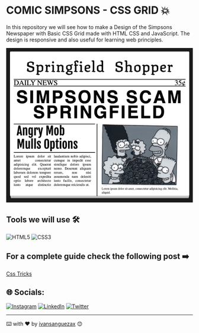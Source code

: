 # COMIC SIMPSONS - CSS GRID 💥

In this repository we will see how to make a Design of the Simpsons Newspaper with Basic CSS Grid made with HTML CSS and JavaScript. The design is responsive and also useful for learning web principles.

![SIMPSON](https://github.com/ivansanguezax/RetoSimpsons/blob/6e7c1c57cc8c64097930fb257171134cea062e6c/webMain.png "SIMPSON ")

## Tools we will use 🛠️ 
![HTML5](https://img.shields.io/badge/html5-%23E34F26.svg?style=flat&logo=html5&logoColor=white) ![CSS3](https://img.shields.io/badge/css3-%231572B6.svg?style=flat&logo=css3&logoColor=white)  

## For a complete guide check the following post ➡️  

[Css Tricks](https://css-tricks.com/snippets/css/complete-guide-grid/ "Css Tricks")

## 🌐 Socials:
[![Instagram](https://img.shields.io/badge/Instagram-%23E4405F.svg?logo=Instagram&logoColor=white)](https://instagram.com/ivansanguezax) [![LinkedIn](https://img.shields.io/badge/LinkedIn-%230077B5.svg?logo=linkedin&logoColor=white)](https://linkedin.com/in/ivansanguezax) [![Twitter](https://img.shields.io/badge/Twitter-%231DA1F2.svg?logo=Twitter&logoColor=white)](https://twitter.com/ivansanguezax) 

---
⌨️ with ❤️ by [ivansanguezax](https://github.com/ivansanguezax) 😊
             


